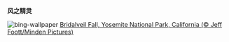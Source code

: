 
**风之精灵**

![bing-wallpaper](https://www.bing.com/th?id=OHR.BridalVeilFalls_ZH-CN3954641670_1920x1080.jpg)
[Bridalveil Fall, Yosemite National Park, California (© Jeff Foott/Minden Pictures)](https://www.bing.com/search?q=%E7%BA%A6%E5%A1%9E%E7%B1%B3%E8%92%82+%E6%96%B0%E5%A8%98%E9%9D%A2%E7%BA%B1%E7%80%91%E5%B8%83&amp;form=hpcapt&amp;mkt=zh-cn)
  